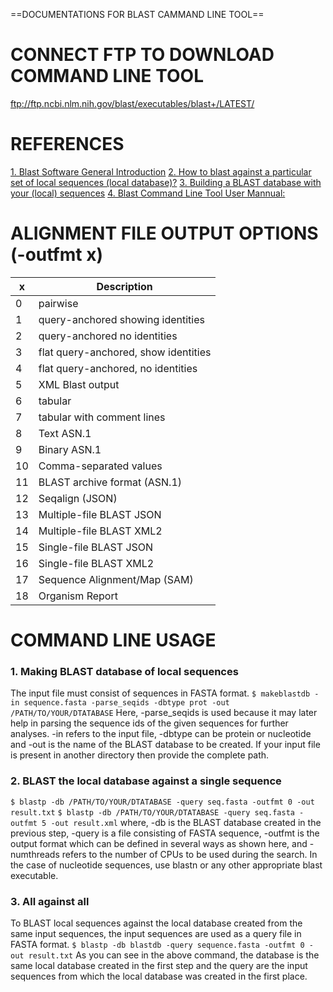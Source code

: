 ==DOCUMENTATIONS FOR BLAST CAMMAND LINE TOOL==

# CONNECT FTP TO DOWNLOAD COMMAND LINE TOOL
ftp://ftp.ncbi.nlm.nih.gov/blast/executables/blast+/LATEST/				
							
# REFERENCES
[1. Blast Software General Introduction](https://blast.ncbi.nlm.nih.gov/doc/blast-help/downloadblastdata.html#blast-executables)
[2. How to blast against a particular set of local sequences (local database)?](https://bioinformaticsreview.com/20190927/how-to-blast-against-a-particular-set-of-local-sequences-local-database/)
[3. Building a BLAST database with your (local) sequences](https://www.ncbi.nlm.nih.gov/books/NBK569841/)
[4. Blast Command Line Tool User Mannual:](https://www.ncbi.nlm.nih.gov/books/NBK279684/)

# ALIGNMENT FILE OUTPUT OPTIONS (-outfmt x)
| x | Description |
| ----------- | ----------- |
| 0 | pairwise |
| 1 | query-anchored showing identities |
| 2 | query-anchored no identities |
| 3 | flat query-anchored, show identities |
| 4 | flat query-anchored, no identities |
| 5 | XML Blast output |
| 6 | tabular |
| 7 | tabular with comment lines |
| 8 | Text ASN.1 |
| 9 | Binary ASN.1 |
| 10 | Comma-separated values |
| 11 | BLAST archive format (ASN.1) |
| 12 | Seqalign (JSON) |
| 13 | Multiple-file BLAST JSON |
| 14 | Multiple-file BLAST XML2 |
| 15 | Single-file BLAST JSON |
| 16 | Single-file BLAST XML2 |
| 17 | Sequence Alignment/Map (SAM) |
| 18 | Organism Report |

# COMMAND LINE USAGE
### 1. Making BLAST database of local sequences
The input file must consist of sequences in FASTA format.
`$ makeblastdb -in sequence.fasta -parse_seqids -dbtype prot -out /PATH/TO/YOUR/DTATABASE`
Here, -parse_seqids is used because it may later help in parsing the sequence ids of the given sequences for further analyses. -in refers to the input file, -dbtype can be protein or nucleotide and -out is the name of the BLAST database to be created. If your input file is present in another directory then provide the complete path.

### 2. BLAST the local database against a single sequence
`$ blastp -db /PATH/TO/YOUR/DTATABASE -query seq.fasta -outfmt 0 -out result.txt`
`$ blastp -db /PATH/TO/YOUR/DTATABASE -query seq.fasta -outfmt 5 -out result.xml`
where, -db is the BLAST database created in the previous step, -query is a file consisting of FASTA sequence, -outfmt is the output format which can be defined in several ways as shown here, and -numthreads refers to the number of CPUs to be used during the search. In the case of nucleotide sequences, use blastn or any other appropriate blast executable.

### 3. All against all
To BLAST local sequences against the local database created from the same input sequences, the input sequences are used as a query file in FASTA format.
`$ blastp -db blastdb -query sequence.fasta -outfmt 0 -out result.txt`
As you can see in the above command, the database is the same local database created in the first step and the query are the input sequences from which the local database was created in the first place.
